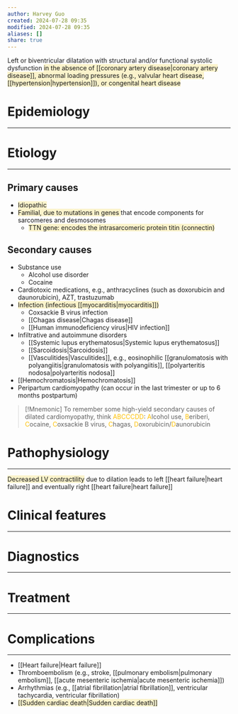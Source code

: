 ```yaml
---
author: Harvey Guo
created: 2024-07-28 09:35
modified: 2024-07-28 09:35
aliases: []
share: true
---
```

Left or biventricular dilatation with structural and/or functional systolic dysfunction <span style="background:rgba(240, 200, 0, 0.2)">in the absence of [[coronary artery disease|coronary artery disease]], abnormal loading pressures (e.g., valvular heart disease, [[hypertension|hypertension]]), or congenital heart disease</span>
# Epidemiology
---


# Etiology
---
## Primary causes
- <span style="background:rgba(240, 200, 0, 0.2)">Idiopathic</span>
- <span style="background:rgba(240, 200, 0, 0.2)">Familial, due to mutations in genes </span>that encode components for sarcomeres and desmosomes
	- <span style="background:rgba(240, 200, 0, 0.2)">TTN gene: encodes the intrasarcomeric protein titin (connectin)</span>
## Secondary causes
- Substance use
	- Alcohol use disorder
	- Cocaine
- Cardiotoxic medications, e.g., anthracyclines (such as doxorubicin and daunorubicin), AZT, trastuzumab
- <span style="background:rgba(240, 200, 0, 0.2)">Infection (infectious [[myocarditis|myocarditis]])</span>
	- Coxsackie B virus infection
	- [[Chagas disease|Chagas disease]]
	- [[Human immunodeficiency virus|HIV infection]]
- Infiltrative and autoimmune disorders 
	- [[Systemic lupus erythematosus|Systemic lupus erythematosus]]
	- [[Sarcoidosis|Sarcoidosis]]
	- [[Vasculitides|Vasculitides]], e.g., eosinophilic [[granulomatosis with polyangiitis|granulomatosis with polyangiitis]], [[polyarteritis nodosa|polyarteritis nodosa]]
- [[Hemochromatosis|Hemochromatosis]] 
- Peripartum cardiomyopathy (can occur in the last trimester or up to 6 months postpartum)

>[!Mnemonic] 
>To remember some high-yield secondary causes of dilated cardiomyopathy, think <font color="#ffc000">ABCCCDD</font>: <font color="#ffc000">A</font>lcohol use, <font color="#ffc000">B</font>eriberi, <font color="#ffc000">C</font>ocaine, <font color="#ffc000">C</font>oxsackie B virus, <font color="#ffc000">C</font>hagas, <font color="#ffc000">D</font>oxorubicin/<font color="#ffc000">D</font>aunorubicin
# Pathophysiology
---
<span style="background:rgba(240, 200, 0, 0.2)">Decreased LV contractility</span> due to dilation leads to left [[heart failure|heart failure]] and eventually right [[heart failure|heart failure]]

# Clinical features
---


# Diagnostics
---


# Treatment
---

# Complications
---
- [[Heart failure|Heart failure]]
- Thromboembolism (e.g., stroke, [[pulmonary embolism|pulmonary embolism]], [[acute mesenteric ischemia|acute mesenteric ischemia]])
- Arrhythmias (e.g., [[atrial fibrillation|atrial fibrillation]], ventricular tachycardia, ventricular fibrillation)
- <span style="background:rgba(240, 200, 0, 0.2)">[[Sudden cardiac death|Sudden cardiac death]]</span>
